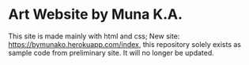 # Art Website by Muna K.A.
This site is made mainly with html and css; 
New site: https://bymunako.herokuapp.com/index, this repository solely exists as sample code from preliminary site. It will no longer be updated.
